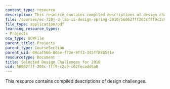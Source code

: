 ```yaml
---
content_type: resource
description: This resource contains compiled descriptions of design challenges.
file: /courses/ec-720j-d-lab-ii-design-spring-2010/56062fff203cfff9c2c9c62fecadd6a0_MITEC_720JS10_comp_desc.pdf
file_type: application/pdf
learning_resource_types:
- Projects
ocw_type: OCWFile
parent_title: Projects
parent_type: CourseSection
parent_uid: 09caf566-8d6e-f72e-9ff3-345ff88b541e
resourcetype: Document
title: Selected Design Challenges for 2010
uid: 56062fff-203c-fff9-c2c9-c62fecadd6a0
---
```

This resource contains compiled descriptions of design challenges.